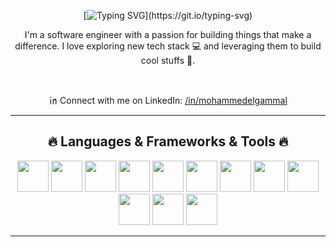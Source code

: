 <div align="center">
  
[![Typing SVG](https://readme-typing-svg.demolab.com?font=Fira+Code&pause=1000&color=F75F5F&center=true&vCenter=true&random=true&width=435&lines=Hi+there!+Welcome+to+my+profile.++%F0%9F%91%8B;I'm+Mohammed+Elgammal;Nice+to+meet+you!)](https://git.io/typing-svg)

</div>

<p align="center">
I'm a software engineer with a passion for building things that make a difference. I love exploring new tech stack 💻 and leveraging them to build cool stuffs 🌱.
</p>
  
<br/>

<div align="center">

㏌ Connect with me on LinkedIn: <a target="_blank" href="https://www.linkedin.com/in/mohammedelgammal">/in/mohammedelgammal</a>

<hr>
<h2 align="center">🔥 Languages & Frameworks & Tools 🔥</h2>

<img width="50px" height="50px" src="https://cdn.jsdelivr.net/gh/devicons/devicon@latest/icons/cplusplus/cplusplus-original.svg" />

<img width="50px" height="50px"  src="https://cdn.jsdelivr.net/gh/devicons/devicon@latest/icons/javascript/javascript-original.svg" />

<img width="50px" height="50px" src="https://cdn.jsdelivr.net/gh/devicons/devicon@latest/icons/typescript/typescript-original.svg" />

<img width="50px" height="50px" src="https://cdn.jsdelivr.net/gh/devicons/devicon@latest/icons/react/react-original.svg" />

<img width="50px" height="50px" src="https://cdn.jsdelivr.net/npm/@programming-languages-logos/python@0.0.0/python_256x256.png" />

<img width="50px" height="50px" src="https://cdn.jsdelivr.net/gh/devicons/devicon@latest/icons/django/django-plain.svg" />

<img width="50px" height="50px" src="https://cdn.jsdelivr.net/gh/devicons/devicon@latest/icons/html5/html5-original.svg" />

<img width="50px" height="50px" src="https://cdn.jsdelivr.net/gh/devicons/devicon@latest/icons/css3/css3-original.svg" />

<img width="50px" height="50px" src="https://cdn.jsdelivr.net/gh/devicons/devicon@latest/icons/express/express-original.svg" />

<img width="50px" height="50px"  src="https://cdn.jsdelivr.net/gh/devicons/devicon@latest/icons/nodejs/nodejs-original-wordmark.svg" />
          
<img width="50px" height="50px" src="https://cdn.jsdelivr.net/gh/devicons/devicon@latest/icons/mongodb/mongodb-original-wordmark.svg" />

<img width="50px" height="50px" src="https://cdn.jsdelivr.net/gh/devicons/devicon@latest/icons/git/git-original-wordmark.svg" />

<hr>
